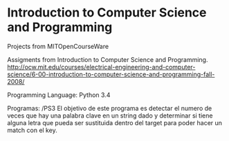 # Introduction to Computer Science and Programming 
Projects from MITOpenCourseWare

Assigments from Introduction to Computer Science and Programming.
http://ocw.mit.edu/courses/electrical-engineering-and-computer-science/6-00-introduction-to-computer-science-and-programming-fall-2008/

Programming Language: Python 3.4

Programas:
/PS3
El objetivo de este programa es detectar el numero de veces que hay una palabra clave en un string dado y determinar
si tiene alguna letra que pueda ser sustituida dentro del target para poder hacer un match con el key.
